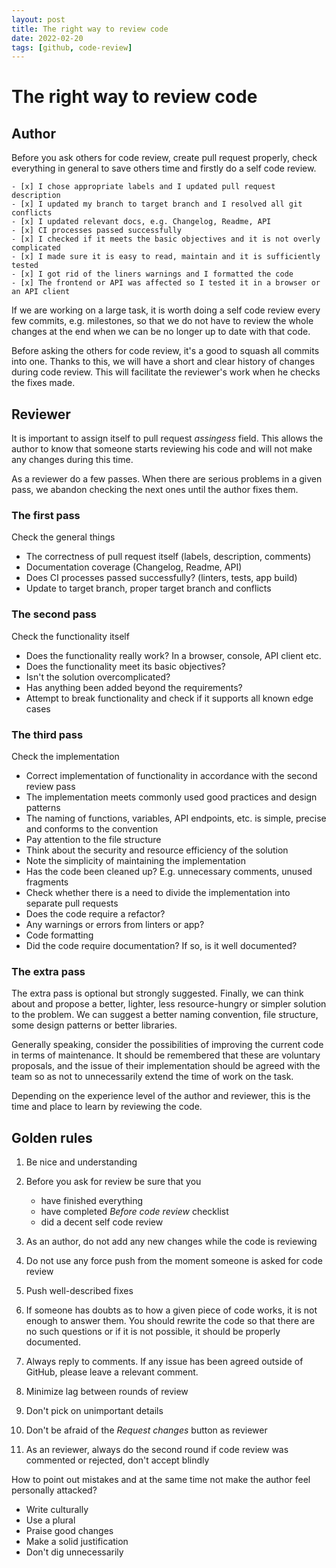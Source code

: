 ```yaml
---
layout: post
title: The right way to review code
date: 2022-02-20
tags: [github, code-review]
---
```


# The right way to review code

## Author

Before you ask others for code review, create pull request properly, check everything in general to save others time and firstly do a self code review.

```
- [x] I chose appropriate labels and I updated pull request description
- [x] I updated my branch to target branch and I resolved all git conflicts
- [x] I updated relevant docs, e.g. Changelog, Readme, API
- [x] CI processes passed successfully
- [x] I checked if it meets the basic objectives and it is not overly complicated
- [x] I made sure it is easy to read, maintain and it is sufficiently tested
- [x] I got rid of the liners warnings and I formatted the code
- [x] The frontend or API was affected so I tested it in a browser or an API client
```

If we are working on a large task, it is worth doing a self code review every few commits, e.g. milestones, so that we do not have to review the whole changes at the end when we can be no longer up to date with that code.

Before asking the others for code review, it's a good to squash all commits into one. Thanks to this, we will have a short and clear history of changes during code review. This will facilitate the reviewer's work when he checks the fixes made.

## Reviewer

It is important to assign itself to pull request _assingess_ field. This allows the author to know that someone starts reviewing his code and will not make any changes during this time.

As a reviewer do a few passes. When there are serious problems in a given pass, we abandon checking the next ones until the author fixes them.

### The first pass

Check the general things

- The correctness of pull request itself (labels, description, comments)
- Documentation coverage (Changelog, Readme, API)
- Does CI processes passed successfully? (linters, tests, app build)
- Update to target branch, proper target branch and conflicts

### The second pass

Check the functionality itself

- Does the functionality really work? In a browser, console, API client etc.
- Does the functionality meet its basic objectives?
- Isn't the solution overcomplicated?
- Has anything been added beyond the requirements?
- Attempt to break functionality and check if it supports all known edge cases

### The third pass

Check the implementation

- Correct implementation of functionality in accordance with the second review pass
- The implementation meets commonly used good practices and design patterns
- The naming of functions, variables, API endpoints, etc. is simple, precise and conforms to the convention
- Pay attention to the file structure
- Think about the security and resource efficiency of the solution
- Note the simplicity of maintaining the implementation
- Has the code been cleaned up? E.g. unnecessary comments, unused fragments
- Check whether there is a need to divide the implementation into separate pull requests
- Does the code require a refactor?
- Any warnings or errors from linters or app?
- Code formatting
- Did the code require documentation? If so, is it well documented?

### The extra pass

The extra pass is optional but strongly suggested. Finally, we can think about and propose a better, lighter, less resource-hungry or simpler solution to the problem. We can suggest a better naming convention, file structure, some design patterns or better libraries.

Generally speaking, consider the possibilities of improving the current code in terms of maintenance. It should be remembered that these are voluntary proposals, and the issue of their implementation should be agreed with the team so as not to unnecessarily extend the time of work on the task.

Depending on the experience level of the author and reviewer, this is the time and place to learn by reviewing the code.

## Golden rules

1. Be nice and understanding
2. Before you ask for review be sure that you

   - have finished everything
   - have completed _Before code review_ checklist
   - did a decent self code review

3. As an author, do not add any new changes while the code is reviewing
4. Do not use any force push from the moment someone is asked for code review
5. Push well-described fixes
6. If someone has doubts as to how a given piece of code works, it is not enough to answer them. You should rewrite the code so that there are no such questions or if it is not possible, it should be properly documented.
7. Always reply to comments. If any issue has been agreed outside of GitHub, please leave a relevant comment.
8. Minimize lag between rounds of review
9. Don't pick on unimportant details
10. Don't be afraid of the _Request changes_ button as reviewer
11. As an reviewer, always do the second round if code review was commented or rejected, don't accept blindly

How to point out mistakes and at the same time not make the author feel personally attacked?

- Write culturally
- Use a plural
- Praise good changes
- Make a solid justification
- Don't dig unnecessarily
